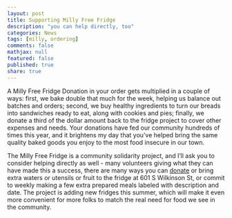 ```yaml
---
layout: post
title: Supporting Milly Free Fridge
description: "you can help directly, too"
categories: News
tags: [milly, ordering]
comments: false
mathjax: null
featured: false
published: true
share: true
---
```

A Milly Free Fridge Donation in your order gets multiplied in a couple of ways: first, we bake double that much for the week, helping us balance out batches and orders; second, we buy healthy ingredients to turn our breads into sandwiches ready to eat, along with cookies and pies; finally, we donate a third of the dollar amount back to the fridge project to cover other expenses and needs. Your donations have fed our community hundreds of times this year, and it brightens my day that you’ve helped bring the same quality baked goods you enjoy to the most food insecure in our town.

The Milly Free Fridge is a community solidarity project, and I’ll ask you to consider helping directly as well - many volunteers giving what they can have made this a success, there are many ways you can <a href="https://millyfreefridge.weebly.com/support.html">donate</a> or bring extra waters or utensils or fruit to the fridge at 601 S Wilkinson St, or commit to weekly making a few extra prepared meals labeled with description and date. The project is adding new fridges this summer, which will make it even more convenient for more folks to match the real need for food we see in the community.
